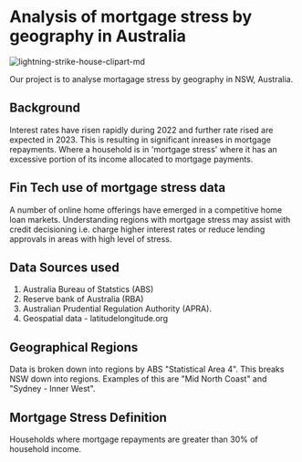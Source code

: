 # Analysis of mortgage stress by geography in Australia


![lightning-strike-house-clipart-md](https://user-images.githubusercontent.com/119761709/217181369-51061235-c5c3-4efc-9c4a-85b3a8e82045.png)

Our project is to analyse mortagage stress by geography in NSW, Australia. 

## Background

Interest rates have risen rapidly during 2022 and further rate rised are expected in 2023.  This is resulting in significant inreases in mortgage repayments.  Where a household is in 'mortgage stress' where it has an excessive portion of its income allocated to mortgage payments.

## Fin Tech use of mortgage stress data

A number of online home offerings have emerged in a competitive home loan markets.  Understanding regions with mortgage stress may assist with credit decisioning i.e. charge higher interest rates or reduce lending approvals in areas with high level of stress. 

## Data Sources used

1)  Australia Bureau of Statstics (ABS)
2)  Reserve bank of Australia (RBA)
3)  Australian Prudential Regulation Authority (APRA).
4)  Geospatial data - latitudelongitude.org

## Geographical Regions

Data is broken down into regions by ABS "Statistical Area 4".  This breaks NSW down into regions.  Examples of this are "Mid North Coast" and "Sydney - Inner West". 

## Mortgage Stress Definition

Households where mortgage repayments are greater than 30% of household income.
